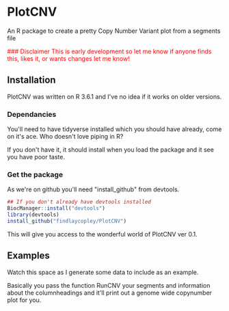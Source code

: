 # PlotCNV
An R package to create a pretty Copy Number Variant plot from a segments file

<span style="color:red">
### Disclaimer 
This is early development so let me know if anyone finds this, likes it, or wants changes let me know!
</span>

## Installation

PlotCNV was written on R 3.6.1 and I've no idea if it works on older versions.

### Dependancies

You'll need to have tidyverse installed which you should have already, come on it's ace. Who doesn't love piping in R?

If you don't have it, it should install when you load the package and it see you have poor taste.

### Get the package

As we're on github you'll need "install_github" from devtools.

```R
## If you don't already have devtools installed
BiocManager::install("devtools")
library(devtools)
install_github("findlaycopley/PlotCNV")
```

This will give you access to the wonderful world of PlotCNV ver 0.1.

## Examples

Watch this space as I generate some data to include as an example.

Basically you pass the function RunCNV your segments and information about the columnheadings and it'll print out a genome wide copynumber plot for you.
